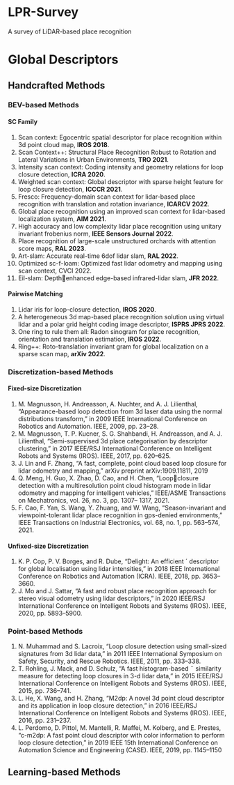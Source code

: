 # LPR-Survey
A survey of LiDAR-based place recognition 

# Global Descriptors
## Handcrafted Methods
### BEV-based Methods
#### SC Family

 1. Scan context: Egocentric spatial descriptor for place recognition within 3d point cloud map, **IROS 2018**.
 2. Scan Context++: Structural Place Recognition Robust to Rotation and Lateral Variations in Urban Environments, **TRO 2021**.
 3. Intensity scan context: Coding intensity and geometry relations for loop closure detection, **ICRA 2020**.
 4. Weighted scan context: Global descriptor with sparse height feature for loop closure detection, **ICCCR 2021**.
 5. Fresco: Frequency-domain scan context for lidar-based place recognition with translation and rotation invariance, **ICARCV 2022**.
 6. Global place recognition using an improved scan context for lidar-based localization system, **AIM 2021**.
 7. High accuracy and low complexity lidar place recognition using unitary invariant frobenius norm, **IEEE Sensors Journal 2022**.
 8. Place recognition of large-scale unstructured orchards with attention score maps, **RAL 2023**.
 9. Art-slam: Accurate real-time 6dof lidar slam, **RAL 2022**.
 10. Optimized sc-f-loam: Optimized fast lidar odometry and mapping using scan context, CVCI 2022.
 11. Eil-slam: Depthenhanced edge-based infrared-lidar slam, **JFR 2022**.
 
 #### Pairwise Matching
1. Lidar iris for loop-closure detection, **IROS 2020**.
 2. A heterogeneous 3d map-based place recognition solution using virtual lidar and a polar grid height coding image descriptor, **ISPRS JPRS 2022**.
 3. One ring to rule them all: Radon sinogram for place recognition, orientation and translation estimation, **IROS 2022**.
 4. Ring++: Roto-translation invariant gram for global localization on a sparse scan map, **arXiv 2022**. 

### Discretization-based Methods
#### Fixed-size Discretization
1. M. Magnusson, H. Andreasson, A. Nuchter, and A. J. Lilienthal, “Appearance-based loop detection from 3d laser data using the normal distributions transform,” in 2009 IEEE International Conference on Robotics and Automation. IEEE, 2009, pp. 23–28.
2. M. Magnusson, T. P. Kucner, S. G. Shahbandi, H. Andreasson, and A. J. Lilienthal, “Semi-supervised 3d place categorisation by descriptor clustering,” in 2017 IEEE/RSJ International Conference on Intelligent Robots and Systems (IROS). IEEE, 2017, pp. 620–625.
3. J. Lin and F. Zhang, “A fast, complete, point cloud based loop closure for lidar odometry and mapping,” arXiv preprint arXiv:1909.11811, 2019
4. Q. Meng, H. Guo, X. Zhao, D. Cao, and H. Chen, “Loopclosure detection with a multiresolution point cloud histogram mode in lidar odometry and mapping for intelligent vehicles,” IEEE/ASME Transactions on Mechatronics, vol. 26, no. 3, pp. 1307– 1317, 2021.
5. F. Cao, F. Yan, S. Wang, Y. Zhuang, and W. Wang, “Season-invariant and viewpoint-tolerant lidar place recognition in gps-denied environments,” IEEE Transactions on Industrial Electronics, vol. 68, no. 1, pp. 563–574, 2021.
#### Unfixed-size Discretization
1. K. P. Cop, P. V. Borges, and R. Dube, “Delight: An efficient ´ descriptor for global localisation using lidar intensities,” in 2018 IEEE International Conference on Robotics and Automation (ICRA). IEEE, 2018, pp. 3653–3660.
2. J. Mo and J. Sattar, “A fast and robust place recognition approach for stereo visual odometry using lidar descriptors,” in 2020 IEEE/RSJ International Conference on Intelligent Robots and Systems (IROS). IEEE, 2020, pp. 5893–5900.
### Point-based Methods
1. N. Muhammad and S. Lacroix, “Loop closure detection using small-sized signatures from 3d lidar data,” in 2011 IEEE International Symposium on Safety, Security, and Rescue Robotics. IEEE, 2011, pp. 333–338.
2. T. Rohling, J. Mack, and D. Schulz, “A fast histogram-based ¨ similarity measure for detecting loop closures in 3-d lidar data,” in 2015 IEEE/RSJ International Conference on Intelligent Robots and Systems (IROS). IEEE, 2015, pp. 736–741.
3. L. He, X. Wang, and H. Zhang, “M2dp: A novel 3d point cloud descriptor and its application in loop closure detection,” in 2016 IEEE/RSJ International Conference on Intelligent Robots and Systems (IROS). IEEE, 2016, pp. 231–237.
4. L. Perdomo, D. Pittol, M. Mantelli, R. Maffei, M. Kolberg, and E. Prestes, “c-m2dp: A fast point cloud descriptor with color information to perform loop closure detection,” in 2019 IEEE 15th International Conference on Automation Science and Engineering (CASE). IEEE, 2019, pp. 1145–1150
## Learning-based Methods
